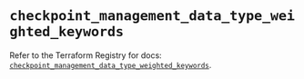 # `checkpoint_management_data_type_weighted_keywords`

Refer to the Terraform Registry for docs: [`checkpoint_management_data_type_weighted_keywords`](https://registry.terraform.io/providers/checkpointsw/checkpoint/2.11.0/docs/resources/management_data_type_weighted_keywords).
